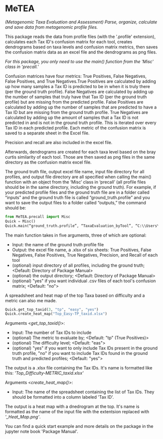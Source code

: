 # MeTEA
*(Metagenomic Taxa Evaluation and Assessment) Parse, organize, calculate and save data from metagenomic profile files.*

  This package reads the data from profile files (with the '.profile' extension), calculates each Tax ID's confusion matrix for each tool, creates dendrograms based on taxa levels and confusion matrix metrics, then saves the confusion matrix data as an excel file and the dendrograms as png files.

  *For this package, you only need to use the main() function from the 'Misc' class in 'precall.'*

  Confusion matrices have four metrics: True Positives, False Negatives, False Positives, and True Negatives.True Positives are calculated by adding up how many samples a Tax ID is predicted to be in when it is truly there (per the ground truth profile). False Negatives are calculated by adding up the number of samples that truly have that Tax ID (per the ground truth profile) but are missing from the predicted profile. False Positives are calculated by adding up the number of samples that are predicted to have a Tax ID but are missing from the ground truth profile. True Negatives are calculated by adding up the amount of samples that a Tax ID is not predicted in and is not in the ground truth profile. This is iterated over every Tax ID in each predicted profile. Each metric of the confusion matrix is saved to a separate sheet in the Excel file.

  Precision and recall are also included in the excel file.

  Afterwards, dendrograms are created for each taxa level based on the bray curtis similarity of each tool. Those are then saved as png files in the same directory as the confusion matrix excel file.

  The ground truth file, output excel file name, input file directory for all profiles, and output file directory are all specified when calling the main() function with an object from the  ‘Misc’ class in ‘precall’ (all profile files should be in the same directory, including the ground truth). 
  For example, if your predicted profile files and the ground truth file are in a folder called “inputs” and the ground truth file is called “ground_truth.profile” and you want to save the output files to a folder called “outputs,” the command should be:
	
```python
from MeTEA.precall import Misc
Quick = Misc()
Quick.main(“ground_truth.profile”, “TaxaEvaluation_byTool”, “C:\\Users\\user\\inputs”, “C:\\Users\\user\\outputs”)
```
	

The main function takes in five arguments, three of which are optional:
- Input: the name of the ground truth profile file
- Output: the excel file name, a .xlsx of six sheets: True Positives, False Negatives, False Positives, True Negatives, Precision, and Recall of each tool
- (optional) input directory of all profiles, including the ground truth; <Default: Directory of Package Manual>
- (optional) the output directory; <Default: Directory of Package Manual>
- (optional) "yes" if you want individual .csv files of each tool's confusion matrix; <Default: "no">


A spreadsheet and heat map of the top Taxa based on difficulty and a metric can also me made.

```python
Quick.get_top_taxid(3, "tp", "easy", "yes")
Quick.create_heat_map("Top_Easy-TP_taxid.xlsx")
```

Arguments <*get_top_taxid()*>:
- Input: The number of Tax IDs to include
- (optional) The metric to evaluate by; <Default: "tp" (True Positives)>
- (optional) The difficulty level; <Default: "eas">
- (optional) "yes" if you want to only include Tax IDs present in the ground truth profile, "no" if you want to include Tax IDs found in the ground truth and predicted profiles; <Default: "yes">

The output is a .xlsx file containing the Tax IDs. It's name is formatted like this: *'Top_Difficulty-METRIC_taxid.xlsx'*

Arguments <*create_heat_map()*>:
- Input: The name of the spreadsheet containing the list of Tax IDs. They should be formatted into a column labeled 'Tax ID'.

The output is a heat map with a dnedrogram at the top. It's name is formatted as the name of the input file with the extentsion replaced with *'_Heat_Map.png'*.


You can find a quick start example and more details on the package in the jupyter note book 'Package Manual'.
